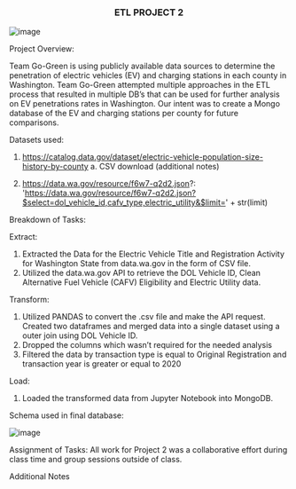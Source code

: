 <h3 align="center"> ETL PROJECT 2 </h3>

![image](https://user-images.githubusercontent.com/112281976/206267609-ffb58865-5ebc-409f-9978-a2e0409ec84e.png)


Project Overview:

Team Go-Green is using publicly available data sources to determine the penetration of electric vehicles (EV) and charging stations in each county in Washington. Team Go-Green attempted multiple approaches in the ETL process that resulted in multiple DB’s that can be used for further analysis on EV penetrations rates in Washington. Our intent was to create a Mongo database of the EV and charging stations per county for future comparisons.

Datasets used:

1. https://catalog.data.gov/dataset/electric-vehicle-population-size-history-by-county
   a.	CSV download (additional notes)

2.  https://data.wa.gov/resource/f6w7-q2d2.json?:  'https://data.wa.gov/resource/f6w7-q2d2.json?$select=dol_vehicle_id,cafv_type,electric_utility&$limit=' +               str(limit)


Breakdown of Tasks:

Extract: 

1.	Extracted the Data for the Electric Vehicle Title and Registration Activity for Washington State from data.wa.gov in the form of CSV file.
2.	Utilized the data.wa.gov API to retrieve the DOL Vehicle ID, Clean Alternative Fuel Vehicle (CAFV) Eligibility and Electric Utility data.

Transform:

1.	Utilized PANDAS to convert the .csv file and make the API request.  Created two dataframes and merged data into a single dataset using a outer join using DOL         Vehicle ID.
2.	Dropped the columns which wasn’t required for the needed analysis
3.	Filtered the data by transaction type is equal to Original Registration and transaction year is greater or equal to 2020

Load:

1.	Loaded the transformed data from Jupyter Notebook into MongoDB.

Schema used in final database:

![image](https://user-images.githubusercontent.com/112281976/206577464-992b3e6e-005e-421c-b233-196080413abc.png)


Assignment of Tasks:
All work for Project 2 was a collaborative effort during class time and group sessions outside of class.

Additional Notes


